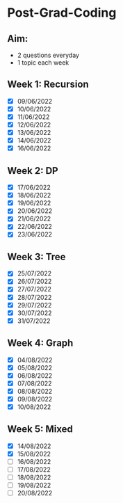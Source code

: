 # Post-Grad-Coding

## Aim: 
- 2 questions everyday
- 1 topic each week

## Week 1: Recursion
- [x] 09/06/2022
- [x] 10/06/2022
- [x] 11/06/2022
- [x] 12/06/2022
- [x] 13/06/2022
- [x] 14/06/2022
- [x] 16/06/2022

## Week 2: DP
- [x] 17/06/2022
- [x] 18/06/2022
- [x] 19/06/2022
- [x] 20/06/2022
- [x] 21/06/2022
- [x] 22/06/2022
- [x] 23/06/2022

## Week 3: Tree
- [x] 25/07/2022
- [x] 26/07/2022
- [x] 27/07/2022
- [x] 28/07/2022
- [x] 29/07/2022
- [x] 30/07/2022
- [x] 31/07/2022

## Week 4: Graph
- [x] 04/08/2022
- [x] 05/08/2022
- [x] 06/08/2022
- [x] 07/08/2022
- [x] 08/08/2022
- [x] 09/08/2022
- [x] 10/08/2022

## Week 5: Mixed
- [x] 14/08/2022
- [x] 15/08/2022
- [ ] 16/08/2022
- [ ] 17/08/2022
- [ ] 18/08/2022
- [ ] 19/08/2022
- [ ] 20/08/2022
